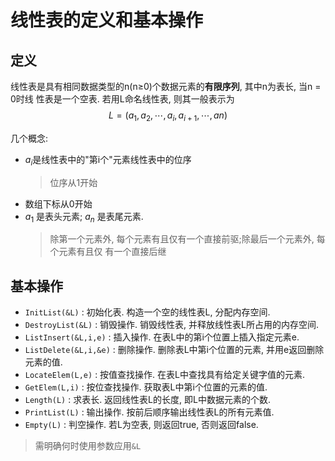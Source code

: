 # 线性表的定义和基本操作

## 定义

线性表是具有相同数据类型的n(n≥0)个数据元素的**有限序列**, 其中n为表长, 当n = 0时线
性表是一个空表. 若用L命名线性表, 则其一般表示为
$$L = (a_1, a_2, \cdots , a_i, a_{i+1}, \cdots , an)$$

几个概念:

- $a_i$是线性表中的"第i个"元素线性表中的位序
  > 位序从1开始
- 数组下标从0开始
- $a_1$ 是表头元素; $a_n$ 是表尾元素.
  > 除第一个元素外, 每个元素有且仅有一个直接前驱;除最后一个元素外, 每个元素有且仅
  > 有一个直接后继

## 基本操作

- `InitList(&L)` : 初始化表. 构造一个空的线性表L, 分配内存空间.
- `DestroyList(&L)` : 销毁操作. 销毁线性表, 并释放线性表L所占用的内存空间.
- `ListInsert(&L,i,e)` : 插入操作. 在表L中的第i个位置上插入指定元素e.
- `ListDelete(&L,i,&e)` : 删除操作. 删除表L中第i个位置的元素, 并用e返回删除元素的值.
- `LocateElem(L,e)` : 按值查找操作. 在表L中查找具有给定关键字值的元素.
- `GetElem(L,i)` : 按位查找操作. 获取表L中第i个位置的元素的值.
- `Length(L)` : 求表长. 返回线性表L的长度, 即L中数据元素的个数.
- `PrintList(L)` : 输出操作. 按前后顺序输出线性表L的所有元素值.
- `Empty(L)` : 判空操作. 若L为空表, 则返回true, 否则返回false.

> 需明确何时使用参数应用`&L`
